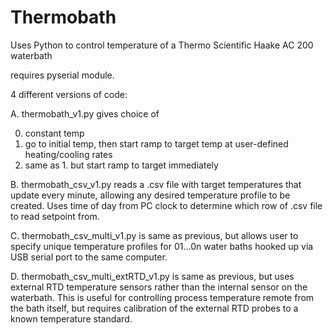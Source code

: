 # Thermobath
Uses Python to control temperature of a Thermo Scientific Haake AC 200 waterbath

requires pyserial module. 

4 different versions of code: 

A. thermobath_v1.py gives choice of

0. constant temp
1. go to initial temp, then start ramp to target temp at user-defined heating/cooling rates
2. same as 1. but start ramp to target immediately

B. thermobath_csv_v1.py reads a .csv file with target temperatures that update every minute, allowing 
any desired temperature profile to be created. Uses time of day from PC clock to determine which row of .csv file
to read setpoint from. 

C. thermobath_csv_multi_v1.py is same as previous, but allows user to specify unique temperature profiles for 01...0n water baths hooked up via USB serial port to the same computer. 

D. thermobath_csv_multi_extRTD_v1.py is same as previous, but uses external RTD temperature sensors rather than the internal sensor on the waterbath. This is useful for controlling process temperature remote from the bath itself, but requires calibration of the external RTD probes to a known temperature standard. 
